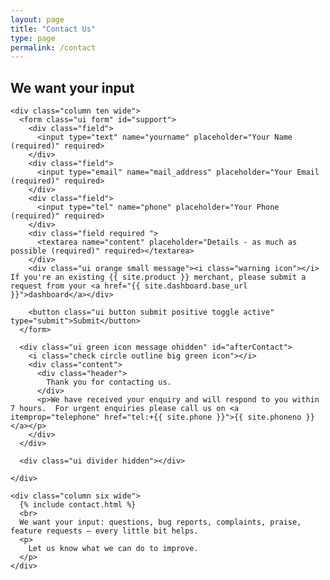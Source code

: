 ```yaml
---
layout: page
title: "Contact Us"
type: page
permalink: /contact
---
```


<div class="ui container text segment support pegke">
  <h2>We want your input</h2>

  <div class="ui grid stackable">


    <div class="column ten wide">
      <form class="ui form" id="support">
        <div class="field">
          <input type="text" name="yourname" placeholder="Your Name (required)" required>
        </div>
        <div class="field">
          <input type="email" name="mail_address" placeholder="Your Email (required)" required>
        </div>
        <div class="field">
          <input type="tel" name="phone" placeholder="Your Phone (required)" required>
        </div>
        <div class="field required ">
          <textarea name="content" placeholder="Details - as much as possible (required)" required></textarea>
        </div>
        <div class="ui orange small message"><i class="warning icon"></i> If you're an existing {{ site.product }} merchant, please submit a request from your <a href="{{ site.dashboard.base_url }}">dashboard</a></div>

        <button class="ui button submit positive toggle active" type="submit">Submit</button>
      </form>

      <div class="ui green icon message ohidden" id="afterContact">
        <i class="check circle outline big green icon"></i>
        <div class="content">
          <div class="header">
            Thank you for contacting us.
          </div>
          <p>We have received your enquiry and will respond to you within 7 hours.  For urgent enquiries please call us on <a itemprop="telephone" href="tel:+{{ site.phone }}">{{ site.phoneno }}</a></p>
        </div>
      </div>

      <div class="ui divider hidden"></div>

    </div>

    <div class="column six wide">
      {% include contact.html %}
      <br>
      We want your input: questions, bug reports, complaints, praise, feature requests – every little bit helps.
      <p>
        Let us know what we can do to improve.
      </p>
    </div>

  </div>
</div>
